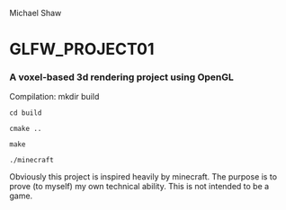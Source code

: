 Michael Shaw
# GLFW_PROJECT01
### A voxel-based 3d rendering project using OpenGL

Compilation:
    mkdir build
    
    cd build
    
    cmake ..
    
    make
    
    ./minecraft

Obviously this project is inspired heavily by minecraft.
The purpose is to prove (to myself) my own technical
ability. This is not intended to be a game.
